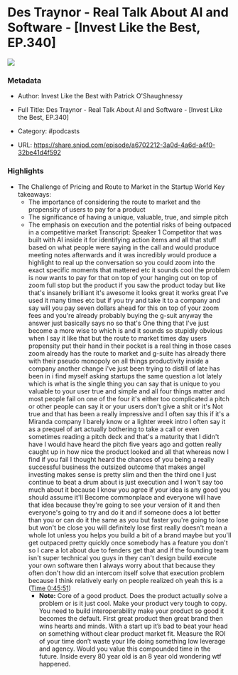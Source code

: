 # Des Traynor - Real Talk About AI and Software - [Invest Like the Best, EP.340]

![](https://wsrv.nl/?url=https%3A%2F%2Fmegaphone.imgix.net%2Fpodcasts%2Fef669774-cccd-11ed-889b-c36caad6646f%2Fimage%2FILTB_NEW.png%3Fixlib%3Drails-4.3.1%26max-w%3D3000%26max-h%3D3000%26fit%3Dcrop%26auto%3Dformat%2Ccompress&w=100&h=100)

### Metadata

- Author: Invest Like the Best with Patrick O'Shaughnessy
- Full Title: Des Traynor - Real Talk About AI and Software - [Invest Like the Best, EP.340]
- Category: #podcasts



- URL: https://share.snipd.com/episode/a6702212-3a0d-4a6d-a4f0-32be41d4f592

### Highlights

- The Challenge of Pricing and Route to Market in the Startup World
  Key takeaways:
  - The importance of considering the route to market and the propensity of users to pay for a product
  - The significance of having a unique, valuable, true, and simple pitch
  - The emphasis on execution and the potential risks of being outpaced in a competitive market
  Transcript:
  Speaker 1
  Competitor that was built with AI inside it for identifying action items and all that stuff based on what people were saying in the call and would produce meeting notes afterwards and it was incredibly would produce a highlight to real up the conversation so you could zoom into the exact specific moments that mattered etc it sounds cool the problem is now wants to pay for that on top of your hanging out on top of zoom full stop but the product if you saw the product today but like that's insanely brilliant it's awesome it looks great it works great I've used it many times etc but if you try and take it to a company and say will you pay seven dollars ahead for this on top of your zoom fees and you're already probably buying the g-suit anyway the answer just basically says no so that's One thing that I've just become a more wise to which is and it sounds so stupidly obvious when I say it like that but the route to market times day users propensity put their hand in their pocket is a real thing in those cases zoom already has the route to market and g-suite has already there with their pseudo monopoly on all things productivity inside a company another change i've just been trying to distill of late has been in i find myself asking startups the same question a lot lately which is what is the single thing you can say that is unique to you valuable to your user true and simple and all four things matter and most people fail on one of the four it's either too complicated a pitch or other people can say it or your users don't give a shit or it's Not true and that has been a really impressive and I often say this if it's a Miranda company I barely know or a lighter week intro I often say it as a prequel of art actually bothering to take a call or even sometimes reading a pitch deck and that's a maturity that I didn't have I would have heard the pitch five years ago and gotten really caught up in how nice the product looked and all that whereas now I find if you fail I thought heard the chances of you being a really successful business the outsized outcome that makes angel investing makes sense is pretty slim and then the third one I just continue to beat a drum about is just execution and I won't say too much about it because I know you agree if your idea is any good you should assume it'll Become commonplace and everyone will have that idea because they're going to see your version of it and then everyone's going to try and do it and if someone does a lot better than you or can do it the same as you but faster you're going to lose but won't be close you will definitely lose first really doesn't mean a whole lot unless you helps you build a bit of a brand maybe but you'll get outpaced pretty quickly once somebody has a feature you don't so I care a lot about due to fenders get that and if the founding team isn't super technical you guys in they can't design build execute your own software then I always worry about that because they often don't how did an intercom itself solve that execution problem because I think relatively early on people realized oh yeah this is a ([Time 0:45:51](https://share.snipd.com/snip/9874a8e3-fb24-4217-9e75-ba6dbcbc43fc))
    - **Note:** Core of a good product. Does the product actually solve a problem or is it just cool. Make your product very tough to copy. You need to build interoperability make your product so good it becomes the default. First great product then great brand then wins hearts and minds. With a start up it’s bad to beat your head on something without clear product market fit. Measure the ROI of your time don’t waste your life doing something low leverage and agency. Would you value this compounded time in the future. Inside every 80 year old is an 8 year old wondering wtf happened.
